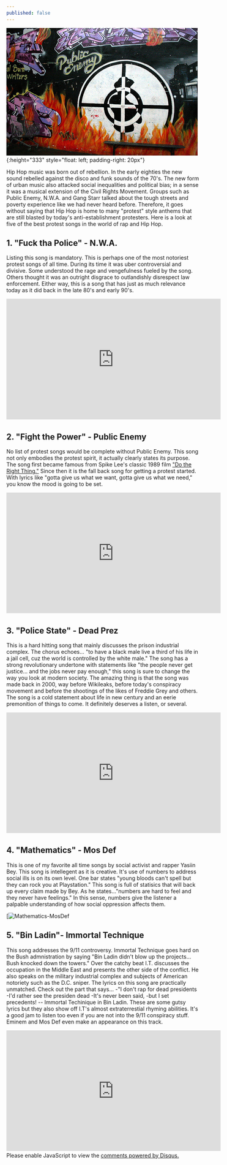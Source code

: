 ```yaml
---
published: false
---
```


![Public Enemy Mural](/images/pe223432321111.jpg){:height="333" style="float: left; padding-right: 20px"}


Hip Hop music was born out of rebellion. In the early eighties the new sound rebelled against the disco and funk sounds of the 70's. The new form of urban music also attacked social inequalities and political bias; in a sense it was a musical extension of the Civil Rights Movement. Groups such as Public Enemy, N.W.A. and Gang Starr talked about the tough streets and poverty experience like we had never heard before. Therefore, it goes without saying that Hip Hop is home to many "protest" style anthems that are still blasted by today's anti-establishment protesters. Here is a look at five of the best protest songs in the world of rap and Hip Hop. 

## 1. "Fuck tha Police" - N.W.A. 
Listing this song is mandatory. This is perhaps one of the most notoriest protest songs of all time. During its time it was uber controversial and divisive. Some understood the rage and vengefulness fueled by the song. Others thought it was an outright disgrace to outlandishly disrespect law enforcement. Either way, this is a song that has just as much relevance today as it did back in the late 80's and early 90's. 

<iframe width="560" height="315" src="https://www.youtube.com/embed/TMZi25Pq3T8" frameborder="0" allowfullscreen></iframe>

## 2. "Fight the Power" - Public Enemy
No list of protest songs would be complete without Public Enemy. This song not only embodies the protest spirit, it actually clearly states its purpose. The song first became famous from Spike Lee's classic 1989 film ["Do the Right Thing."](http://www.rollingstone.com/movies/news/fight-the-power-spike-lee-on-do-the-right-thing-20140620) Since then it is the fall back song for getting a protest started. With lyrics like "gotta give us what we want, gotta give us what we need," you know the mood is going to be set. 

<iframe width="560" height="315" src="https://www.youtube.com/embed/8PaoLy7PHwk" frameborder="0" allowfullscreen></iframe>

## 3. "Police State" - Dead Prez
This is a hard hitting song that mainly discusses the prison industrial complex. The chorus echoes... "to have a black male live a third of his life in a jail cell, cuz the world is controlled by the white male." The song has a strong revolutionary undertone with statements like "the people never get justice... and the jobs never pay enough," this song is sure to change the way you look at modern society. The amazing thing is that the song was made back in 2000, way before Wikileaks, before today's conspiracy movement and before the shootings of the likes of Freddie Grey and others. The song is a cold statement about life in new century and an eerie premonition of things to come. It definitely deserves a listen, or several. 

<iframe width="560" height="315" src="https://www.youtube.com/embed/8c_UdWo4Zek" frameborder="0" allowfullscreen></iframe>

## 4. "Mathematics" - Mos Def 
This is one of my favorite all time songs by social activist and rapper Yasiin Bey. This song is intellegent as it is creative. It's use of numbers to address social ills is on its own level. One bar states "young bloods can't spell but they can rock you at Playstation." This song is full of statisics that will back up every claim made by Bey. As he states..."numbers are hard to feel and they never have feelings." In this sense, numbers give the listener a palpable understanding of how social oppression affects them. 

[![Mathematics-MosDef](https://www.youtube.com/watch?v=m5vw4ajnWGA)

## 5. "Bin Ladin"- Immortal Technique 
This song addresses the 9/11 controversy. Immortal Technique goes hard on the Bush admnistration by saying "Bin Ladin didn't blow up the projects... Bush knocked down the towers." Over the catchy beat I.T. discusses the occupation in the Middle East and presents the other side of the conflict. He also speaks on the military industrial complex and subjects of American notoriety such as the D.C. sniper. The lyrics on this song are practically unmatched. Check out the part that says...
-"I don't rap for dead presidents
-I'd rather see the presiden dead
-It's never been said, 
-but I set precedents! -- Immortal Techinique in Bin Ladin. 
These are some gutsy lyrics but they also show off I.T's almost extraterrestial rhyming abilities. It's a good jam to listen too even if you are not into the 9/11 conspiracy stuff. Eminem and Mos Def even make an appearance on this track. 

<iframe width="560" height="315" src="https://www.youtube.com/embed/vrQSAkaWsaU" frameborder="0" allowfullscreen></iframe>









<div id="disqus_thread"></div>
<script>

/**
*  RECOMMENDED CONFIGURATION VARIABLES: EDIT AND UNCOMMENT THE SECTION BELOW TO INSERT DYNAMIC VALUES FROM YOUR PLATFORM OR CMS.
*  LEARN WHY DEFINING THESE VARIABLES IS IMPORTANT: https://disqus.com/admin/universalcode/#configuration-variables*/
/*
var disqus_config = function () {
this.page.url = PAGE_URL;  // Replace PAGE_URL with your page's canonical URL variable
this.page.identifier = PAGE_IDENTIFIER; // Replace PAGE_IDENTIFIER with your page's unique identifier variable
};
*/
(function() { // DON'T EDIT BELOW THIS LINE
var d = document, s = d.createElement('script');
s.src = 'https://skull-n-bones-hip-hop.disqus.com/embed.js';
s.setAttribute('data-timestamp', +new Date());
(d.head || d.body).appendChild(s);
})();
</script>
<noscript>Please enable JavaScript to view the <a href="https://disqus.com/?ref_noscript">comments powered by Disqus.</a></noscript>

